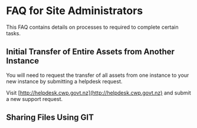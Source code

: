 # FAQ for Site Administrators

This FAQ contains details on processes to required to complete certain tasks.

## Initial Transfer of Entire Assets from Another Instance

You will need to request the transfer of all assets from one instance to your new instance by submitting a helpdesk request.

Visit [http://helpdesk.cwp.govt.nz](http://helpdesk.cwp.govt.nz) and submit a new support request.

## Sharing Files Using GIT
 
